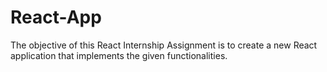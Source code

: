 # React-App
 The objective of this React Internship Assignment is to create a new React application that implements the given functionalities.
